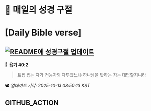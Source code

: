 # 🙏 매일의 성경 구절
# [Daily Bible verse]
## [![README에 성경구절 업데이트](https://github.com/DONGSUKA/first_test/actions/workflows/update-readme-bible.yml/badge.svg)](https://github.com/DONGSUKA/first_test/actions/workflows/update-readme-bible.yml)
<!-- START_BIBLE_VERSE -->
📖 **욥기 40:2**
> 트집 잡는 자가 전능자와 다투겠느냐 하나님을 탓하는 자는 대답할지니라

🕊️ _업데이트 시각: 2025-10-13 08:50:13 KST_
  <!-- END_BIBLE_VERSE -->
## GITHUB_ACTION

